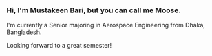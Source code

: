 ### Hi, I'm Mustakeen Bari, but you can call me Moose.

I'm currently a Senior majoring in Aerospace Engineering from Dhaka, Bangladesh.

Looking forward to a great semester!

<!--
**MustakeenBari/MustakeenBari** is a ✨ _special_ ✨ repository because its `README.md` (this file) appears on your GitHub profile.

Here are some ideas to get you started:

- 🔭 I’m currently working on ...
- 🌱 I’m currently learning ...
- 👯 I’m looking to collaborate on ...
- 🤔 I’m looking for help with ...
- 💬 Ask me about ...
- 📫 How to reach me: ...
- 😄 Pronouns: ...
- ⚡ Fun fact: ...
-->

